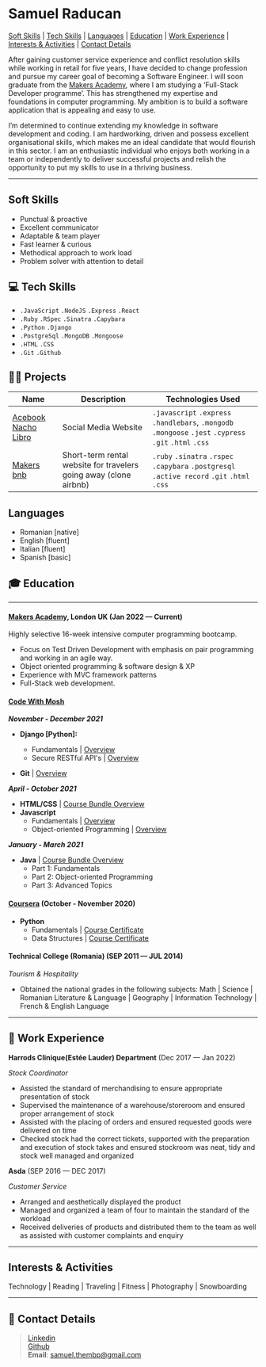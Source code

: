# Samuel Raducan

[Soft Skills](#soft-skills) | [Tech Skills](#tech-skills) | [Languages](#languages) | [Education](#education) | [Work Experience](#work-experience) | [Interests & Activities](#interests--activities) | [Contact Details](#contact-details)

After gaining customer service experience and conflict resolution skills while working in retail for five years, I have decided to change profession and pursue my career goal of becoming a Software Engineer. I will soon graduate from the [Makers Academy](https://makers.tech/), where I am studying a ‘Full-Stack Developer programme’. This has strengthened my expertise and foundations in computer programming. My ambition is to build a software application that is appealing and easy to use.  

I’m determined to continue extending my knowledge in software development and coding. I am hardworking, driven and possess excellent organisational skills, which makes me an ideal candidate that would flourish in this sector. I am an enthusiastic individual who enjoys both working in a team or independently to deliver successful projects and relish the opportunity to put my skills to use in a thriving business. 

- - - - 


## Soft Skills

- Punctual & proactive
- Excellent communicator
- Adaptable & team player
- Fast learner & curious 
- Methodical approach to work load
- Problem solver with attention to detail



## 💻 Tech Skills

- `.JavaScript` `.NodeJS` `.Express` `.React`  
- `.Ruby` `.RSpec` `.Sinatra` `.Capybara`
- `.Python` `.Django`
- `.PostgreSql` `.MongoDB` `.Mongoose`  
- `.HTML`  `.CSS` 
- `.Git`  `.Github`

## 👨‍💻 Projects

Name |  Description  | Technologies Used
| ----- | ------------ | --------------- |
| [Acebook Nacho Libro](https://github.com/samuelmbp/Acebook-nacho-libro) | Social Media Website | `.javascript` `.express` `.handlebars`, `.mongodb` `.mongoose` `.jest` `.cypress` `.git` `.html` `.css` 
|[Makers bnb](https://github.com/samuelmbp/makersbnb)| Short-term rental website for travelers going away (clone airbnb) | `.ruby` `.sinatra` `.rspec` `.capybara` `.postgresql` `.active record` `.git` `.html` `.css` 

## Languages  

- Romanian [native]
- English  [fluent]
- Italian  [fluent]
- Spanish  [basic]


## 🎓 Education
----
#### [Makers Academy](https://makers.tech/), London UK (Jan 2022 — Current)

Highly selective 16-week intensive computer programming bootcamp.

- Focus on Test Driven Development with emphasis on pair programming and working in an agile way.
- Object oriented programming & software design & XP
- Experience with MVC framework patterns
- Full-Stack web development.

#### [Code With Mosh](https://codewithmosh.com/) 

**_November - December 2021_**
- **Django [Python]:**
  -  Fundamentals | [Overview](https://codewithmosh.com/p/the-ultimate-django-part1)
  -  Secure RESTful API's | [Overview](https://codewithmosh.com/p/the-ultimate-django-part2)

- **Git** | [Overview](https://codewithmosh.com/p/the-ultimate-git-course)

**_April - October 2021_**
- **HTML/CSS** | [Course Bundle Overview](https://codewithmosh.com/p/the-ultimate-html-css)
- **Javascript**
  - Fundamentals | [Overview](https://codewithmosh.com/p/javascript-basics-for-beginners)
  - Object-oriented Programming | [Overview](https://codewithmosh.com/p/object-oriented-programming-in-javascript)


**_January - March 2021_** 

- **Java** | [Course Bundle Overview](https://codewithmosh.com/p/the-ultimate-java-mastery-series)
  - Part 1: Fundamentals
  - Part 2: Object-oriented Programming 
  - Part 3: Advanced Topics

#### [Coursera](https://www.coursera.org/) (October - November 2020)
- **Python** 
  - Fundamentals | [Course Certificate](https://coursera.org/share/65fd03391201226046a6a9e9a6fcb306) 
  - Data Structures | [Course Certificate](https://coursera.org/share/e740172916f20689fb452226ad247c30)

#### Technical College (Romania) (SEP 2011 — JUL 2014)

_Tourism & Hospitality_

- Obtained the national grades in the following subjects: Math | Science | Romanian Literature & Language | Geography | Information Technology | French & English Language
----

## 🏢 Work Experience

**Harrods Clinique(Estée Lauder) Department** (Dec 2017 — Jan 2022)  

_Stock Coordinator_

- Assisted the standard of merchandising to ensure appropriate presentation of stock
- Supervised the maintenance of a warehouse/storeroom and ensured proper arrangement of stock
- Assisted with the placing of orders and ensured requested goods were delivered on time
- Checked stock had the correct tickets, supported with the preparation and execution of stock takes and ensured stockroom was neat, tidy and stock well managed and organized

**Asda** (SEP 2016 — DEC 2017)

_Customer Service_

- Arranged and aesthetically displayed the product
- Managed and organized a team of four to maintain the standard of the workload
- Received deliveries of products and distributed them to the team as well as assisted with customer complaints and enquiry

----

## Interests & Activities

Technology | Reading | Traveling | Fitness | Photography | Snowboarding

----

## 📧 Contact Details

> [Linkedin](https://www.linkedin.com/in/samuel-raducan-3b9683199/)<br/>
> [Github](https://github.com/samuelmbp) </br>
> **Email**: samuel.thembp@gmail.com